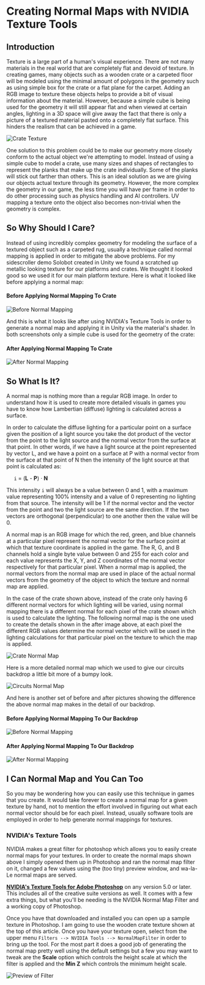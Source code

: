 # Creating Normal Maps with NVIDIA Texture Tools

## Introduction

Texture is a large part of a human's visual experience. There are not many materials in the real world that are completely flat and devoid of texture. In creating games, many objects such as a wooden crate or a carpeted floor will be modeled using the minimal amount of polygons in the geometry such as using simple box for the crate or a flat plane for the carpet. Adding an RGB image to texture these objects helps to provide a bit of visual information about the material. However, because a simple cube is being used for the geometry it will still appear flat and when viewed at certain angles, lighting in a 3D space will give away the fact that there is only a picture of a textured material pasted onto a completely flat surface. This hinders the realism that can be achieved in a game.

![Crate Texture](crate.jpg)

One solution to this problem could be to make our geometry more closely conform to the actual object we're attempting to model. Instead of using a simple cube to model a crate, use many sizes and shapes of rectangles to represent the planks that make up the crate individually. Some of the planks will stick out farther than others. This is an ideal solution as we are giving our objects actual texture through its geometry. However, the more complex the geometry in our game, the less time you will have per frame in order to do other processing such as physics handling and AI controllers. UV mapping a texture onto the object also becomes non-trivial when the geometry is complex.

## So Why Should I Care?

Instead of using incredibly complex geometry for modeling the surface of a textured object such as a carpeted rug, usually a technique called normal mapping is applied in order to mitigate the above problems. For my sidescroller demo Solobot created in Unity we found a scratched up metallic looking texture for our platforms and crates. We thought it looked good so we used it for our main platform texture. Here is what it looked like before applying a normal map:

#### Before Applying Normal Mapping To Crate

![Before Normal Mapping](before_crate.jpg)

And this is what it looks like after using NVIDIA's Texture Tools in order to generate a normal map and applying it in Unity via the material's shader. In both screenshots only a simple cube is used for the geometry of the crate:

#### After Applying Normal Mapping To Crate

![After Normal Mapping](after_crate.jpg)

## So What Is It?

A normal map is nothing more than a regular RGB image. In order to understand how it is used to create more detailed visuals in games you have to know how Lambertian (diffuse) lighting is calculated across a surface.

In order to calculate the diffuse lighting for a particular point on a surface given the position of a light source you take the dot product of the vector from the point to the light source and the normal vector from the surface at that point. In other words, if we have a light source at the point represented by vector L, and we have a point on a surface at P with a normal vector from the surface at that point of N then the intensity of the light source at that point is calculated as:


 &nbsp;&nbsp;&nbsp;&nbsp; `i` = (**L** - **P**) &middot; **N**

This intensity `i` will always be a value between 0 and 1, with a maximum value representing 100% intensity and a value of 0 representing no lighting from that source. The intensity will be 1 if the normal vector and the vector from the point and two the light source are the same direction. If the two vectors are orthogonal (perpendicular) to one another then the value will be 0.

A normal map is an RGB image for which the red, green, and blue channels at a particular pixel represent the normal vector for the surface point at which that texture coordinate is applied in the game. The R, G, and B channels hold a single byte value between 0 and 255 for each color and each value represents the X, Y, and Z coordinates of the normal vector respectively for that particular pixel. When a normal map is applied, the normal vectors from the normal map are used in place of the actual normal vectors from the geometry of the object to which the texture and normal map are applied.

In the case of the crate shown above, instead of the crate only having 6 different normal vectors for which lighting will be varied, using normal mapping there is a different normal for each pixel of the crate shown which is used to calculate the lighting. The following normal map is the one used to create the details shown in the after image above, at each pixel the different RGB values determine the normal vector which will be used in the lighting calculations for that particular pixel on the texture to which the map is applied.

![Crate Normal Map](crate_normal.jpg)

Here is a more detailed normal map which we used to give our circuits backdrop a little bit more of a bumpy look.

![Circuits Normal Map](circuits_normal.jpg)

And here is another set of before and after pictures showing the difference the above normal map makes in the detail of our backdrop.

#### Before Applying Normal Mapping To Our Backdrop

![Before Normal Mapping](before_circuits.png)

#### After Applying Normal Mapping To Our Backdrop

![After Normal Mapping](after_circuits.png)

## I Can Normal Map and You Can Too

So you may be wondering how you can easily use this technique in games that you create. It would take forever to create a normal map for a given texture by hand, not to mention the effort involved in figuring out what each normal vector should be for each pixel. Instead, usually software tools are employed in order to help generate normal mappings for textures.

### NVIDIA's Texture Tools

NVIDIA makes a great filter for photoshop which allows you to easily create normal maps for your textures. In order to create the normal maps shown above I simply opened them up in Photoshop and ran the normal map filter on it, changed a few values using the (too tiny) preview window, and wa-la- Le normal maps are served.

[**NVIDIA's Texture Tools for Adobe Photoshop**][1] on any version 5.0 or later. This includes all of the creative suite versions as well. It comes with a few extra things, but what you'll be needing is the NVIDIA Normal Map Filter and a working copy of Photoshop.

Once you have that downloaded and installed you can open up a sample texture in Photoshop. I am going to use the wooden crate texture shown at the top of this article. Once you have your texture open, select from the upper menu `Filters --> NVIDIA Tools --> NormalMapFilter` in order to bring up the tool. For the most part it does a good job of generating the normal map pretty well using the default settings but a few you may want to tweak are the **Scale** option which controls the height scale at which the filter is applied and the **Min Z** which controls the minimum height scale.

![Preview of Filter](nvidia_preview.png)

[1]: https://developer.nvidia.com/nvidia-texture-tools-adobe-photoshop